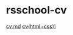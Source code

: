 # rsschool-cv
[cv.md](https://Pixlerx.github.io/rsschool-cv/cv)
[cv(html+css))](https://Pixlerx.github.io/rsschool-cv/)